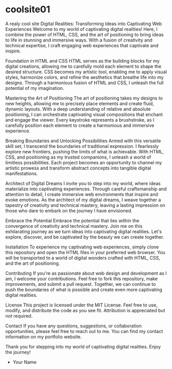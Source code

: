 # coolsite01
A realy cool site
Digital Realities: Transforming Ideas into Captivating Web Experiences
Welcome to my world of captivating digital realities! Here, I combine the power of HTML, CSS, and the art of positioning to bring ideas to life in stunning and immersive ways. With a fusion of creativity and technical expertise, I craft engaging web experiences that captivate and inspire.

Foundation in HTML and CSS
HTML serves as the building blocks for my digital creations, allowing me to carefully mold each element to shape the desired structure. CSS becomes my artistic tool, enabling me to apply visual styles, harmonize colors, and refine the aesthetics that breathe life into my designs. Through a harmonious fusion of HTML and CSS, I unleash the full potential of my imagination.

Mastering the Art of Positioning
The art of positioning takes my designs to new heights, allowing me to precisely place elements and create fluid, dynamic layouts. With a deep understanding of relative and absolute positioning, I can orchestrate captivating visual compositions that enchant and engage the viewer. Every keystroke represents a brushstroke, as I carefully position each element to create a harmonious and immersive experience.

Breaking Boundaries and Unlocking Possibilities
Armed with this versatile skill set, I transcend the boundaries of traditional expression. I fearlessly explore new frontiers, pushing the limits of what is achievable. With HTML, CSS, and positioning as my trusted companions, I unleash a world of limitless possibilities. Each project becomes an opportunity to channel my artistic prowess and transform abstract concepts into tangible digital manifestations.

Architect of Digital Dreams
I invite you to step into my world, where ideas materialize into captivating experiences. Through careful craftsmanship and attention to detail, I create immersive web environments that inspire and evoke emotions. As the architect of my digital dreams, I weave together a tapestry of creativity and technical mastery, leaving a lasting impression on those who dare to embark on the journey I have envisioned.

Embrace the Potential
Embrace the potential that lies within the convergence of creativity and technical mastery. Join me on this exhilarating journey as we turn ideas into captivating digital realities. Let's explore, discover, and be captivated by the beauty we can create together.

Installation
To experience my captivating web experiences, simply clone this repository and open the HTML files in your preferred web browser. You will be transported to a world of digital wonders crafted with HTML, CSS, and the art of positioning.

Contributing
If you're as passionate about web design and development as I am, I welcome your contributions. Feel free to fork this repository, make improvements, and submit a pull request. Together, we can continue to push the boundaries of what is possible and create even more captivating digital realities.

License
This project is licensed under the MIT License. Feel free to use, modify, and distribute the code as you see fit. Attribution is appreciated but not required.

Contact
If you have any questions, suggestions, or collaboration opportunities, please feel free to reach out to me. You can find my contact information on my portfolio website.

Thank you for stepping into my world of captivating digital realities. Enjoy the journey!

- Your Name
